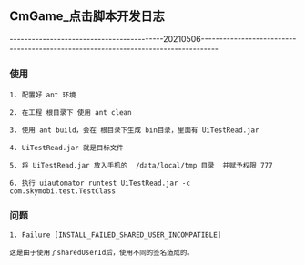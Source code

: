 ## CmGame_点击脚本开发日志

------------------------------------------20210506-----------------------------------------------------------------------------------

### 使用

	1. 配置好 ant 环境

	2. 在工程 根目录下 使用 ant clean

	3. 使用 ant build，会在 根目录下生成 bin目录，里面有 UiTestRead.jar

	4. UiTestRead.jar 就是目标文件

	5. 将 UiTestRead.jar 放入手机的  /data/local/tmp 目录  并赋予权限 777

	6. 执行 uiautomator runtest UiTestRead.jar -c com.skymobi.test.TestClass

### 问题

	1. Failure [INSTALL_FAILED_SHARED_USER_INCOMPATIBLE]

	这是由于使用了sharedUserId后，使用不同的签名造成的。